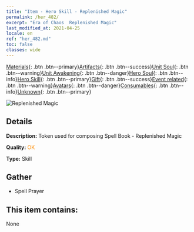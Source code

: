 ```yaml
---
title: "Item - Hero Skill - Replenished Magic"
permalink: /her_482/
excerpt: "Era of Chaos  Replenished Magic"
last_modified_at: 2021-04-25
locale: en
ref: "her_482.md"
toc: false
classes: wide
---
```

 [Materials](/Items/){: .btn .btn--primary}[Artifacts](/Items/Artifacts/){: .btn .btn--success}[Unit Soul](/Items/UnitSoul/){: .btn .btn--warning}[Unit Awakening](/Items/UnitAwakening/){: .btn .btn--danger}[Hero Soul](/Items/HeroSoul/){: .btn .btn--info}[Hero Skill](/Items/HeroSkill/){: .btn .btn--primary}[Gift](/Items/Gift/){: .btn .btn--success}[Event related](/Items/Events/){: .btn .btn--warning}[Avatars](/Items/Avatars/){: .btn .btn--danger}[Consumables](/Items/Consumables/){: .btn .btn--info}[Unknown](/Items/Unknown/){: .btn .btn--primary}

 ![Replenished Magic](/images/t/ps_falichongying.png)

## Details
 **Description:** Token used for composing Spell Book - Replenished Magic

 **Quality:** <span style="color: #FF8C00">OK</span>

 **Type:** Skill

## Gather

*    Spell Prayer 

## This item contains:

  None

